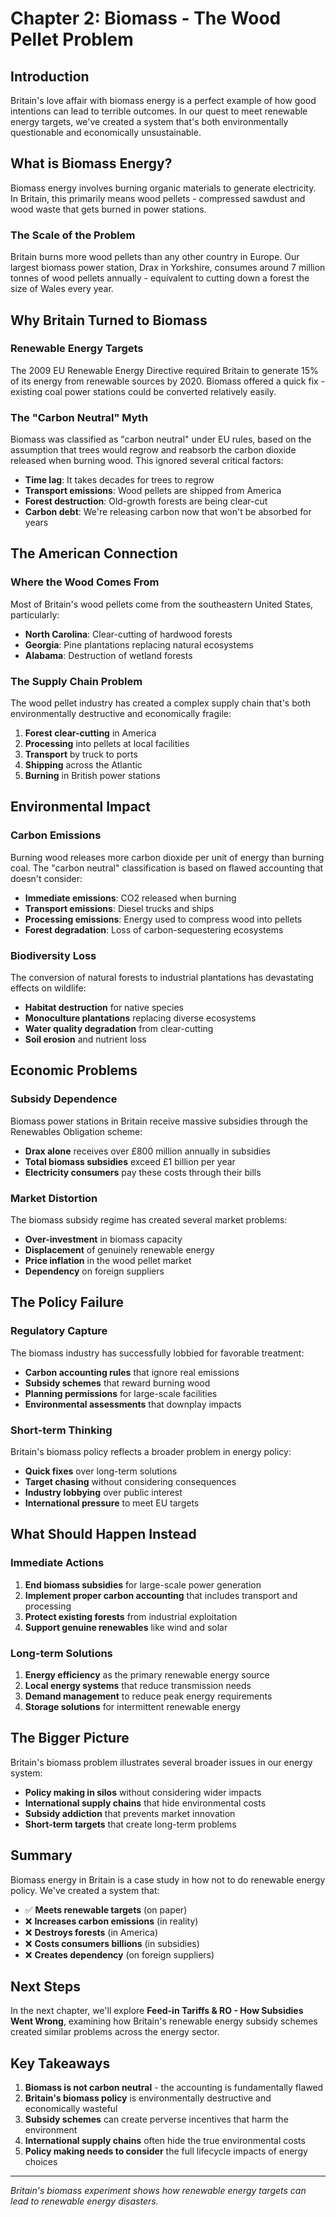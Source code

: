# Chapter 2: Biomass - The Wood Pellet Problem

## Introduction

Britain's love affair with biomass energy is a perfect example of how good intentions can lead to terrible outcomes. In our quest to meet renewable energy targets, we've created a system that's both environmentally questionable and economically unsustainable.

## What is Biomass Energy?

Biomass energy involves burning organic materials to generate electricity. In Britain, this primarily means wood pellets - compressed sawdust and wood waste that gets burned in power stations.

### The Scale of the Problem

Britain burns more wood pellets than any other country in Europe. Our largest biomass power station, Drax in Yorkshire, consumes around 7 million tonnes of wood pellets annually - equivalent to cutting down a forest the size of Wales every year.

## Why Britain Turned to Biomass

### Renewable Energy Targets

The 2009 EU Renewable Energy Directive required Britain to generate 15% of its energy from renewable sources by 2020. Biomass offered a quick fix - existing coal power stations could be converted relatively easily.

### The "Carbon Neutral" Myth

Biomass was classified as "carbon neutral" under EU rules, based on the assumption that trees would regrow and reabsorb the carbon dioxide released when burning wood. This ignored several critical factors:

- **Time lag**: It takes decades for trees to regrow
- **Transport emissions**: Wood pellets are shipped from America
- **Forest destruction**: Old-growth forests are being clear-cut
- **Carbon debt**: We're releasing carbon now that won't be absorbed for years

## The American Connection

### Where the Wood Comes From

Most of Britain's wood pellets come from the southeastern United States, particularly:

- **North Carolina**: Clear-cutting of hardwood forests
- **Georgia**: Pine plantations replacing natural ecosystems
- **Alabama**: Destruction of wetland forests

### The Supply Chain Problem

The wood pellet industry has created a complex supply chain that's both environmentally destructive and economically fragile:

1. **Forest clear-cutting** in America
2. **Processing** into pellets at local facilities
3. **Transport** by truck to ports
4. **Shipping** across the Atlantic
5. **Burning** in British power stations

## Environmental Impact

### Carbon Emissions

Burning wood releases more carbon dioxide per unit of energy than burning coal. The "carbon neutral" classification is based on flawed accounting that doesn't consider:

- **Immediate emissions**: CO2 released when burning
- **Transport emissions**: Diesel trucks and ships
- **Processing emissions**: Energy used to compress wood into pellets
- **Forest degradation**: Loss of carbon-sequestering ecosystems

### Biodiversity Loss

The conversion of natural forests to industrial plantations has devastating effects on wildlife:

- **Habitat destruction** for native species
- **Monoculture plantations** replacing diverse ecosystems
- **Water quality degradation** from clear-cutting
- **Soil erosion** and nutrient loss

## Economic Problems

### Subsidy Dependence

Biomass power stations in Britain receive massive subsidies through the Renewables Obligation scheme:

- **Drax alone** receives over £800 million annually in subsidies
- **Total biomass subsidies** exceed £1 billion per year
- **Electricity consumers** pay these costs through their bills

### Market Distortion

The biomass subsidy regime has created several market problems:

- **Over-investment** in biomass capacity
- **Displacement** of genuinely renewable energy
- **Price inflation** in the wood pellet market
- **Dependency** on foreign suppliers

## The Policy Failure

### Regulatory Capture

The biomass industry has successfully lobbied for favorable treatment:

- **Carbon accounting rules** that ignore real emissions
- **Subsidy schemes** that reward burning wood
- **Planning permissions** for large-scale facilities
- **Environmental assessments** that downplay impacts

### Short-term Thinking

Britain's biomass policy reflects a broader problem in energy policy:

- **Quick fixes** over long-term solutions
- **Target chasing** without considering consequences
- **Industry lobbying** over public interest
- **International pressure** to meet EU targets

## What Should Happen Instead

### Immediate Actions

1. **End biomass subsidies** for large-scale power generation
2. **Implement proper carbon accounting** that includes transport and processing
3. **Protect existing forests** from industrial exploitation
4. **Support genuine renewables** like wind and solar

### Long-term Solutions

1. **Energy efficiency** as the primary renewable energy source
2. **Local energy systems** that reduce transmission needs
3. **Demand management** to reduce peak energy requirements
4. **Storage solutions** for intermittent renewable energy

## The Bigger Picture

Britain's biomass problem illustrates several broader issues in our energy system:

- **Policy making in silos** without considering wider impacts
- **International supply chains** that hide environmental costs
- **Subsidy addiction** that prevents market innovation
- **Short-term targets** that create long-term problems

## Summary

Biomass energy in Britain is a case study in how not to do renewable energy policy. We've created a system that:

- ✅ **Meets renewable targets** (on paper)
- ❌ **Increases carbon emissions** (in reality)
- ❌ **Destroys forests** (in America)
- ❌ **Costs consumers billions** (in subsidies)
- ❌ **Creates dependency** (on foreign suppliers)

## Next Steps

In the next chapter, we'll explore **Feed-in Tariffs & RO - How Subsidies Went Wrong**, examining how Britain's renewable energy subsidy schemes created similar problems across the energy sector.

## Key Takeaways

1. **Biomass is not carbon neutral** - the accounting is fundamentally flawed
2. **Britain's biomass policy** is environmentally destructive and economically wasteful
3. **Subsidy schemes** can create perverse incentives that harm the environment
4. **International supply chains** often hide the true environmental costs
5. **Policy making needs to consider** the full lifecycle impacts of energy choices

---

*Britain's biomass experiment shows how renewable energy targets can lead to renewable energy disasters.* 
